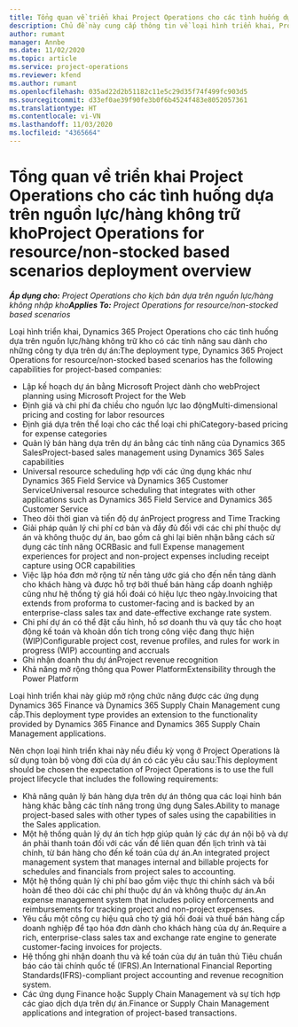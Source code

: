 ```yaml
---
title: Tổng quan về triển khai Project Operations cho các tình huống dựa trên nguồn lực/hàng không trữ kho
description: Chủ đề này cung cấp thông tin về loại hình triển khai, Project Operations cho các tình huống dựa trên nguồn lực/hàng không trữ kho.
author: rumant
manager: Annbe
ms.date: 11/02/2020
ms.topic: article
ms.service: project-operations
ms.reviewer: kfend
ms.author: rumant
ms.openlocfilehash: 035ad22d2b51182c11e5c29d35f74f499fc903d5
ms.sourcegitcommit: d33ef0ae39f90fe3b0f6b4524f483e8052057361
ms.translationtype: HT
ms.contentlocale: vi-VN
ms.lasthandoff: 11/03/2020
ms.locfileid: "4365664"
---
```

# <a name="project-operations-for-resourcenon-stocked-based-scenarios-deployment-overview"></a><span data-ttu-id="8868e-103">Tổng quan về triển khai Project Operations cho các tình huống dựa trên nguồn lực/hàng không trữ kho</span><span class="sxs-lookup"><span data-stu-id="8868e-103">Project Operations for resource/non-stocked based scenarios deployment overview</span></span>

<span data-ttu-id="8868e-104">_**Áp dụng cho:** Project Operations cho kịch bản dựa trên nguồn lực/hàng không nhập kho_</span><span class="sxs-lookup"><span data-stu-id="8868e-104">_**Applies To:** Project Operations for resource/non-stocked based scenarios_</span></span>

<span data-ttu-id="8868e-105">Loại hình triển khai, Dynamics 365 Project Operations cho các tình huống dựa trên nguồn lực/hàng không trữ kho có các tính năng sau dành cho những công ty dựa trên dự án:</span><span class="sxs-lookup"><span data-stu-id="8868e-105">The deployment type, Dynamics 365 Project Operations for resource/non-stocked based scenarios has the following capabilities for project-based companies:</span></span>

- <span data-ttu-id="8868e-106">Lập kế hoạch dự án bằng Microsoft Project dành cho web</span><span class="sxs-lookup"><span data-stu-id="8868e-106">Project planning using Microsoft Project for the Web</span></span>
- <span data-ttu-id="8868e-107">Định giá và chi phí đa chiều cho nguồn lực lao động</span><span class="sxs-lookup"><span data-stu-id="8868e-107">Multi-dimensional pricing and costing for labor resources</span></span>
- <span data-ttu-id="8868e-108">Định giá dựa trên thể loại cho các thể loại chi phí</span><span class="sxs-lookup"><span data-stu-id="8868e-108">Category-based pricing for expense categories</span></span>
- <span data-ttu-id="8868e-109">Quản lý bán hàng dựa trên dự án bằng các tính năng của Dynamics 365 Sales</span><span class="sxs-lookup"><span data-stu-id="8868e-109">Project-based sales management using Dynamics 365 Sales capabilities</span></span>
- <span data-ttu-id="8868e-110">Universal resource scheduling hợp với các ứng dụng khác như Dynamics 365 Field Service và Dynamics 365 Customer Service</span><span class="sxs-lookup"><span data-stu-id="8868e-110">Universal resource scheduling that integrates with other applications such as Dynamics 365 Field Service and Dynamics 365 Customer Service</span></span>
- <span data-ttu-id="8868e-111">Theo dõi thời gian và tiến độ dự án</span><span class="sxs-lookup"><span data-stu-id="8868e-111">Project progress and Time Tracking</span></span>
- <span data-ttu-id="8868e-112">Giải pháp quản lý chi phí cơ bản và đầy đủ đối với các chi phí thuộc dự án và không thuộc dự án, bao gồm cả ghi lại biên nhận bằng cách sử dụng các tính năng OCR</span><span class="sxs-lookup"><span data-stu-id="8868e-112">Basic and full Expense management experiences for project and non-project expenses including receipt capture using OCR capabilities</span></span>
- <span data-ttu-id="8868e-113">Việc lập hóa đơn mở rộng từ nền tảng ước giá cho đến nền tảng dành cho khách hàng và được hỗ trợ bởi thuế bán hàng cấp doanh nghiệp cũng như hệ thống tỷ giá hối đoái có hiệu lực theo ngày.</span><span class="sxs-lookup"><span data-stu-id="8868e-113">Invoicing that extends from proforma to customer-facing and is backed by an enterprise-class sales tax and date-effective exchange rate system.</span></span>
- <span data-ttu-id="8868e-114">Chi phí dự án có thể đặt cấu hình, hồ sơ doanh thu và quy tắc cho hoạt động kế toán và khoản dồn tích trong công việc đang thực hiện (WIP)</span><span class="sxs-lookup"><span data-stu-id="8868e-114">Configurable project cost, revenue profiles, and rules for work in progress (WIP) accounting and accruals</span></span>
- <span data-ttu-id="8868e-115">Ghi nhận doanh thu dự án</span><span class="sxs-lookup"><span data-stu-id="8868e-115">Project revenue recognition</span></span>
- <span data-ttu-id="8868e-116">Khả năng mở rộng thông qua Power Platform</span><span class="sxs-lookup"><span data-stu-id="8868e-116">Extensibility through the Power Platform</span></span>

<span data-ttu-id="8868e-117">Loại hình triển khai này giúp mở rộng chức năng được các ứng dụng Dynamics 365 Finance và Dynamics 365 Supply Chain Management cung cấp.</span><span class="sxs-lookup"><span data-stu-id="8868e-117">This deployment type provides an extension to the functionality provided by Dynamics 365 Finance and Dynamics 365 Supply Chain Management applications.</span></span>

<span data-ttu-id="8868e-118">Nên chọn loại hình triển khai này nếu điều kỳ vọng ở Project Operations là sử dụng toàn bộ vòng đời của dự án có các yêu cầu sau:</span><span class="sxs-lookup"><span data-stu-id="8868e-118">This deployment should be chosen the expectation of Project Operations is to use the full project lifecycle that includes the following requirements:</span></span>

- <span data-ttu-id="8868e-119">Khả năng quản lý bán hàng dựa trên dự án thông qua các loại hình bán hàng khác bằng các tính năng trong ứng dụng Sales.</span><span class="sxs-lookup"><span data-stu-id="8868e-119">Ability to manage project-based sales with other types of sales using the capabilities in the Sales application.</span></span>
- <span data-ttu-id="8868e-120">Một hệ thống quản lý dự án tích hợp giúp quản lý các dự án nội bộ và dự án phải thanh toán đối với các vấn đề liên quan đến lịch trình và tài chính, từ bán hàng cho đến kế toán của dự án.</span><span class="sxs-lookup"><span data-stu-id="8868e-120">An integrated project management system that manages internal and billable projects for schedules and financials from project sales to accounting.</span></span>
- <span data-ttu-id="8868e-121">Một hệ thống quản lý chi phí bao gồm việc thực thi chính sách và bồi hoàn để theo dõi các chi phí thuộc dự án và không thuộc dự án.</span><span class="sxs-lookup"><span data-stu-id="8868e-121">An expense management system that includes policy enforcements and reimbursements for tracking project and non-project expenses.</span></span>
- <span data-ttu-id="8868e-122">Yêu cầu một công cụ hiệu quả cho tỷ giá hối đoái và thuế bán hàng cấp doanh nghiệp để tạo hóa đơn dành cho khách hàng của dự án.</span><span class="sxs-lookup"><span data-stu-id="8868e-122">Require a rich, enterprise-class sales tax and exchange rate engine to generate customer-facing invoices for projects.</span></span>
- <span data-ttu-id="8868e-123">Hệ thống ghi nhận doanh thu và kế toán của dự án tuân thủ Tiêu chuẩn báo cáo tài chính quốc tế (IFRS).</span><span class="sxs-lookup"><span data-stu-id="8868e-123">An International Financial Reporting Standards(IFRS)-compliant project accounting and revenue recognition system.</span></span>
- <span data-ttu-id="8868e-124">Các ứng dụng Finance hoặc Supply Chain Management và sự tích hợp các giao dịch dựa trên dự án.</span><span class="sxs-lookup"><span data-stu-id="8868e-124">Finance or Supply Chain Management applications and integration of project-based transactions.</span></span>

